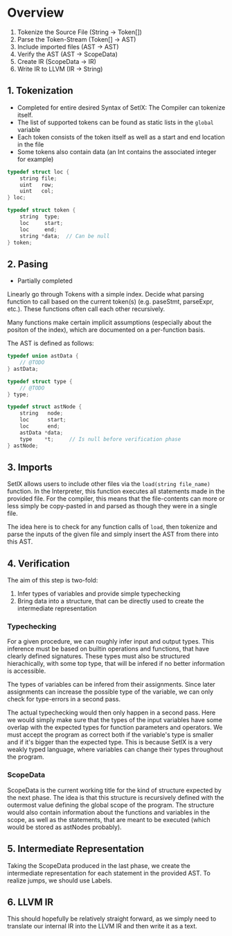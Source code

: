 # Overview

1. Tokenize the Source File (String -> Token[])
2. Parse the Token-Stream (Token[] -> AST)
3. Include imported files (AST -> AST)
4. Verify the AST (AST -> ScopeData)
5. Create IR (ScopeData -> IR)
6. Write IR to LLVM (IR -> String)

## 1. Tokenization

-   Completed for entire desired Syntax of SetlX: The Compiler can tokenize itself.
-   The list of supported tokens can be found as static lists in the `global` variable
-   Each token consists of the token itself as well as a start and end location in the file
-   Some tokens also contain data (an Int contains the associated integer for example)

```c
typedef struct loc {
	string file;
	uint   row;
	uint   col;
} loc;

typedef struct token {
	string  type;
	loc     start;
	loc     end;
	string *data;  // Can be null
} token;
```

## 2. Pasing

-   Partially completed

Linearly go through Tokens with a simple index. Decide what parsing function to call based on the current token(s) (e.g. paseStmt, parseExpr, etc.). These functions often call each other recursively.

Many functions make certain implicit assumptions (especially about the positon of the index), which are documented on a per-function basis.

<!-- @TODO: The definition for AST below is not actually used rn. It is preferable to the currently used one, though, so we should urgently switch to this one. -->

The AST is defined as follows:

<!-- @Incomplete astData, type -->

```c
typedef union astData {
	// @TODO
} astData;

typedef struct type {
	// @TODO
} type;

typedef struct astNode {
	string   node;
	loc      start;
	loc      end;
	astData *data;
	type    *t;     // Is null before verification phase
} astNode;
```

## 3. Imports

<!-- @Study Can included files reference variables set in including file? -->
<!-- @Study How does the interpreter handle inputs that aren't string-literals? Because for the compiler it would be easiest to only allow string-literals as arguments to load() -->

SetlX allows users to include other files via the `load(string file_name)` function. In the Interpreter, this function executes all statements made in the provided file. For the compiler, this means that the file-contents can more or less simply be copy-pasted in and parsed as though they were in a single file.

The idea here is to check for any function calls of `load`, then tokenize and parse the inputs of the given file and simply insert the AST from there into this AST.

## 4. Verification

The aim of this step is two-fold:

1. Infer types of variables and provide simple typechecking
2. Bring data into a structure, that can be directly used to create the intermediate representation

### Typechecking

For a given procedure, we can roughly infer input and output types. This inference must be based on builtin operations and functions, that have clearly defined signatures. These types must also be structured hierachically, with some top type, that will be infered if no better information is accessible.

<!-- @Incomplete What about recursive and mutually recursive procedures? Should output type simply be assumed to be the 'any' unless it can be reduced later on? Reducing it later on would require a second pass though, right? -->

The types of variables can be infered from their assignments. Since later assignments can increase the possible type of the variable, we can only check for type-errors in a second pass.

<!--
@Study We would like to create a new variable for assignments that increase the type of the variable. This is only possible if we know the exact order of operations that affect the provided variable. This might not always be the case. Take for example:

// This example uses mutual recursion, but that's probably not even necessary
a := 3; // a is an int
f := procedure()  { return "Hello " + a; } // Signature: void -> String
g := procedure(x) { a := h(x); return a; } // Signature: void -> any   (with side-effects)
h := procedure(x) {                        // Signature: any  -> String | any
	if (a == x) { return f();      }
	else        { return g(x - 1); }
}
g(5); // Especially impossible if 5 would come from user input
-->

The actual typechecking would then only happen in a second pass. Here we would simply make sure that the types of the input variables have some overlap with the expected types for function parameters and operators. We must accept the program as correct both if the variable's type is smaller and if it's bigger than the expected type. This is because SetlX is a very weakly typed language, where variables can change their types throughout the program.

### ScopeData

ScopeData is the current working title for the kind of structure expected by the next phase. The idea is that this structure is recursively defined with the outermost value defining the global scope of the program. The structure would also contain information about the functions and variables in the scope, as well as the statements, that are meant to be executed (which would be stored as astNodes probably).

## 5. Intermediate Representation

Taking the ScopeData produced in the last phase, we create the intermediate representation for each statement in the provided AST. To realize jumps, we should use Labels.

## 6. LLVM IR

This should hopefully be relatively straight forward, as we simply need to translate our internal IR into the LLVM IR and then write it as a text.

<!-- @Study Can we easily insert debug information into the llvm IR? It would be very nice, if we could for example tell the user the location of failure as well as a stack-trace on an error -->
